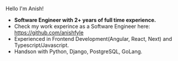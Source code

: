 Hello I'm Anish! 
- <b>Software Engineer with 2+ years of full time experience.</b>
- Check my work experince as a Software Engineer here: https://github.com/anishfyle
- Experienced in Frontend Development(Angular, React, Next) and Typescript/Javascript.
- Handson with Python, Django, PostgreSQL, GoLang.
